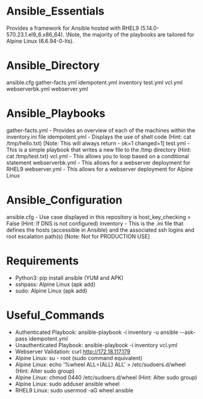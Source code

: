 # Ansible_Essentials
Provides a framework for Ansible hosted with RHEL9 (5.14.0-570.23.1.el9_6.x86_64). \Note, the majority of the playbooks are tailored for Alpine Linux (6.6.94-0-lts).

# Ansible_Directory
ansible.cfg  gather-facts.yml  idempotent.yml  inventory  test.yml  vcl.yml  webserverbk.yml  webserver.yml

# Ansible_Playbooks
gather-facts.yml - Provides an overview of each of the machines within the inventory.ini file
idempotent.yml - Displays the use of shell code (Hint: cat /tmp/hello.txt) [Note: This will always return - ok=1    changed=1]
test.yml - This is a simple playbook that writes a new file to the /tmp directory (Hint: cat /tmp/test.txt)
vcl.yml - This allows you to loop based on a conditional statement
webserverbk.yml - This allows for a webserver deployment for RHEL9
webserver.yml - This allows for a webserver deployment for Alpine Linux

# Ansible_Configuration
ansible.cfg - Use case displayed in this repository is host_key_checking = False (Hint: If DNS is not configured)
inventory - This is the .ini file that defines the hosts (accessible in Ansible) and the associated ssh logins and root escalation path(s) [Note: Not for PRODUCTION USE]

# Requirements
- Python3: pip install ansible (YUM and APK)
- sshpass: Alpine Linux (apk add)
- sudo: Alpine Linux (apk add)

# Useful_Commands
- Authenticated Playbook: ansible-playbook -i inventory -u ansible --ask-pass idempotent.yml
- Unauthenticated Playbook: ansible-playbook -i inventory vcl.yml
- Webserver Validation: curl http://172.18.117.179
- Alpine Linux: su - root (sudo command equivalent)
- Alpine Linux: echo '%wheel ALL=(ALL) ALL' > /etc/sudoers.d/wheel (Hint: Alter sudo group)
- Alpine Linux: chmod 0440 /etc/sudoers.d/wheel (Hint: Alter sudo group)
- Alpine Linux: sudo adduser ansible wheel
- RHEL9 Linux: sudo usermod -aG wheel ansible

